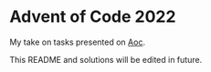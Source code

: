 # Advent of Code 2022

My take on tasks presented on [Aoc](https://adventofcode.com/).

This README and solutions will be edited in future.